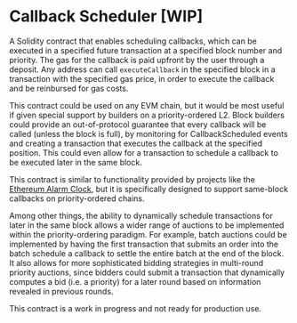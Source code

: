 # Callback Scheduler [WIP]

A Solidity contract that enables scheduling callbacks, which can be executed in a specified future transaction at a specified block number and priority. The gas for the callback is paid upfront by the user through a deposit. Any address can call `executeCallback` in the specified block in a transaction with the specified gas price, in order to execute the callback and be reinbursed for gas costs.

This contract could be used on any EVM chain, but it would be most useful if given special support by builders on a priority-ordered L2. Block builders could provide an out-of-protocol guarantee that every callback will be called (unless the block is full), by monitoring for CallbackScheduled events and creating a transaction that executes the callback at the specified position. This could even allow for a transaction to schedule a callback to be executed later in the same block.

This contract is similar to functionality provided by projects like the [Ethereum Alarm Clock](https://github.com/ethereum-alarm-clock/ethereum-alarm-clock), but it is specifically designed to support same-block callbacks on priority-ordered chains.

Among other things, the ability to dynamically schedule transactions for later in the same block allows a wider range of auctions to be implemented within the priority-ordering paradigm. For example, batch auctions could be implemented by having the first transaction that submits an order into the batch schedule a callback to settle the entire batch at the end of the block. It also allows for more sophisticated bidding strategies in multi-round priority auctions, since bidders could submit a transaction that dynamically computes a bid (i.e. a priority) for a later round based on information revealed in previous rounds.

This contract is a work in progress and not ready for production use.